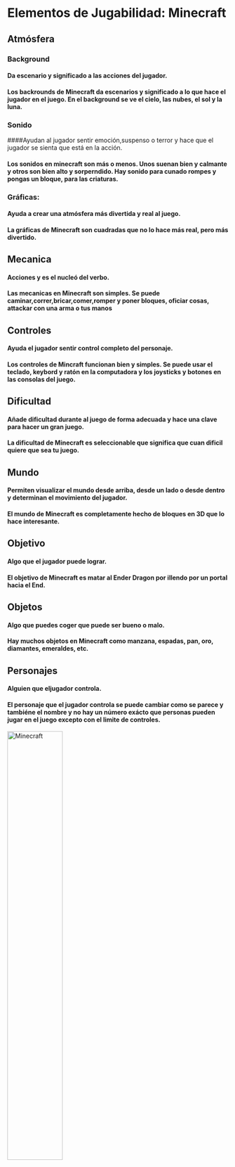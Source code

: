 # Elementos de Jugabilidad: Minecraft

## Atmósfera

### Background 
#### Da escenario y significado a las acciones del jugador.
#### Los backrounds de Minecraft da escenarios y significado a lo que hace el jugador en el juego. En el background se ve el cielo, las nubes, el sol y la luna.

### Sonido
####Ayudan al jugador sentir emoción,suspenso o terror y hace que el jugador se sienta que está en la acción.
#### Los sonidos en minecraft son más o menos. Unos suenan bien y calmante y otros son bien alto y sorperndido. Hay sonido para cunado rompes y pongas un bloque, para las criaturas.

### Gráficas: 
#### Ayuda a crear una atmósfera más divertida y real al juego.
#### La gráficas de Minecraft son cuadradas que no lo hace más real, pero más divertido.

## Mecanica 
#### Acciones y es el nucleó del verbo.
#### Las mecanicas en Minecraft son simples. Se puede caminar,correr,bricar,comer,romper y poner bloques, oficiar cosas, attackar con una arma o tus manos

## Controles 
#### Ayuda el jugador sentir control completo del personaje.
#### Los controles de Mincraft funcionan bien y simples. Se puede usar el teclado, keybord y ratón en la computadora y los joysticks y botones en las consolas del juego.

## Dificultad
#### Añade dificultad durante al juego de forma adecuada y hace una clave para hacer un gran juego.
#### La dificultad de Minecraft es seleccionable que significa que cuan dificil quiere que sea tu juego.

## Mundo 
#### Permiten visualizar el mundo desde arriba, desde un lado o desde dentro y determinan el movimiento del jugador.
#### El mundo de Minecraft es completamente hecho de bloques en 3D que lo hace interesante.

## Objetivo
#### Algo que el jugador puede lograr.
#### El objetivo de Minecraft es matar al Ender Dragon por illendo por un portal hacia el End.

## Objetos
#### Algo que puedes coger que puede ser bueno o malo.
#### Hay muchos objetos en Minecraft como manzana, espadas, pan, oro, diamantes, emeraldes, etc.

## Personajes 
#### Alguien que eljugador controla.
#### El personaje que el jugador controla se puede cambiar como se parece y tambiéne el nombre y no hay un número exácto que personas pueden jugar en el juego excepto con el limite de controles.


<img src= https://user-images.githubusercontent.com/93533398/140939541-7142a840-d5a7-4854-bf70-bdeb03398581.png
     title="Minecraft"
     width="50%"
     height="50%" />

